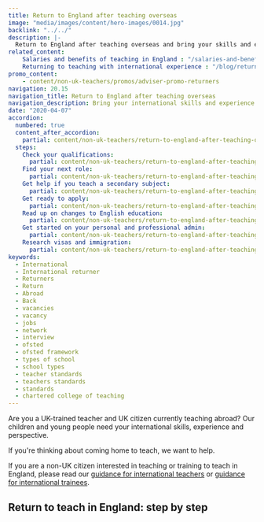 ```yaml
---
title: Return to England after teaching overseas
image: "media/images/content/hero-images/0014.jpg"
backlink: "../../"
description: |-
  Return to England after teaching overseas and bring your skills and experience back to an English classroom. Get support to make your transition easier.
related_content:
    Salaries and benefits of teaching in England : "/salaries-and-benefits"
    Returning to teaching with international experience : "/blog/returning-to-teaching-with-international-experience"
promo_content:
    - content/non-uk-teachers/promos/adviser-promo-returners
navigation: 20.15
navigation_title: Return to England after teaching overseas
navigation_description: Bring your international skills and experience back to an English classroom and return to teach in England.
date: "2020-04-07"
accordion:
  numbered: true
  content_after_accordion:
    partial: content/non-uk-teachers/return-to-england-after-teaching-overseas/after-accordion
  steps:
    Check your qualifications:
      partial: content/non-uk-teachers/return-to-england-after-teaching-overseas/check-your-qualifications
    Find your next role:
      partial: content/non-uk-teachers/return-to-england-after-teaching-overseas/find-your-next-role
    Get help if you teach a secondary subject:
      partial: content/non-uk-teachers/return-to-england-after-teaching-overseas/support-for-teachers-of-secondary-subjects
    Get ready to apply:
      partial: content/non-uk-teachers/return-to-england-after-teaching-overseas/get-ready-to-apply
    Read up on changes to English education:
      partial: content/non-uk-teachers/return-to-england-after-teaching-overseas/read-up-on-changes-to-english-education
    Get started on your personal and professional admin:
      partial: content/non-uk-teachers/return-to-england-after-teaching-overseas/get-started-on-your-personal-and-professional-admin
    Research visas and immigration:
      partial: content/non-uk-teachers/return-to-england-after-teaching-overseas/research-visas-and-immigration
keywords:
  - International
  - International returner
  - Returners
  - Return
  - Abroad
  - Back
  - vacancies
  - vacancy
  - jobs
  - network
  - interview
  - ofsted
  - ofsted framework
  - types of school
  - school types
  - teacher standards
  - teachers standards
  - standards
  - chartered college of teaching
---
```


Are you a UK-trained teacher and UK citizen currently teaching abroad? Our
children and young people need your international skills, experience and
perspective.

If you're thinking about coming home to teach, we want to help.

If you are a non-UK citizen interested in teaching or training to teach in
England, please read our [guidance for international teachers](/non-uk-teachers/teach-in-england-if-you-trained-overseas) or
[guidance for international trainees](/non-uk-teachers/train-to-teach-in-england-as-an-international-student). 

## Return to teach in England: step by step
